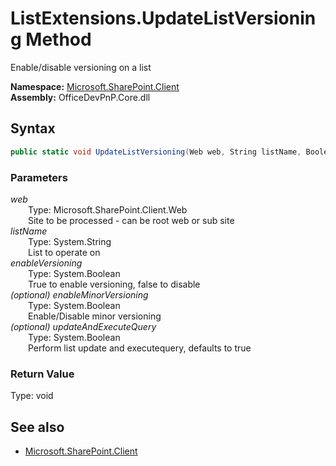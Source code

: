# ListExtensions.UpdateListVersioning Method  
Enable/disable versioning on a list  

**Namespace:** [Microsoft.SharePoint.Client](Microsoft.SharePoint.Client.md)  
**Assembly:** OfficeDevPnP.Core.dll  
## Syntax
```C#
public static void UpdateListVersioning(Web web, String listName, Boolean enableVersioning, Boolean enableMinorVersioning, Boolean updateAndExecuteQuery)
```
### Parameters
*web*  
&emsp;&emsp;Type: Microsoft.SharePoint.Client.Web  
&emsp;&emsp;Site to be processed - can be root web or sub site  
*listName*  
&emsp;&emsp;Type: System.String  
&emsp;&emsp;List to operate on  
*enableVersioning*  
&emsp;&emsp;Type: System.Boolean  
&emsp;&emsp;True to enable versioning, false to disable  
*(optional) enableMinorVersioning*  
&emsp;&emsp;Type: System.Boolean  
&emsp;&emsp;Enable/Disable minor versioning  
*(optional) updateAndExecuteQuery*  
&emsp;&emsp;Type: System.Boolean  
&emsp;&emsp;Perform list update and executequery, defaults to true  
### Return Value
Type: void  

## See also
- [Microsoft.SharePoint.Client](Microsoft.SharePoint.Client.md)
